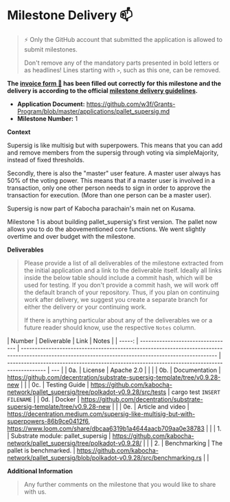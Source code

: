 # Milestone Delivery :mailbox:

> ⚡ Only the GitHub account that submitted the application is allowed to submit milestones.
>
> Don't remove any of the mandatory parts presented in bold letters or as headlines! Lines starting with `>`, such as this one, can be removed.

**The [invoice form :pencil:](https://docs.google.com/forms/d/e/1FAIpQLSfmNYaoCgrxyhzgoKQ0ynQvnNRoTmgApz9NrMp-hd8mhIiO0A/viewform) has been filled out correctly for this milestone and the delivery is according to the official [milestone delivery guidelines](https://github.com/w3f/Grants-Program/blob/master/docs/milestone-deliverables-guidelines.md).**

- **Application Document:** https://github.com/w3f/Grants-Program/blob/master/applications/pallet_supersig.md
- **Milestone Number:** 1

**Context**

Supersig is like multisig but with superpowers. This means that you can add and remove members from the supersig through voting via simpleMajority, instead of fixed thresholds.

Secondly, there is also the "master" user feature. A master user always has 50% of the voting power. This means that if a master user is involved in a transaction, only one other person needs to sign in order to approve the transaction for execution. (More than one person can be a master user).

Supersig is now part of Kabocha parachain's main net on Kusama.

Milestone 1 is about building pallet_supersig's first version. The pallet now allows you to do the abovementioned core functions. We went slightly overtime and over budget with the milestone.

**Deliverables**

> Please provide a list of all deliverables of the milestone extracted from the initial application and a link to the deliverable itself. Ideally all links inside the below table should include a commit hash, which will be used for testing. If you don't provide a commit hash, we will work off the default branch of your repository. Thus, if you plan on continuing work after delivery, we suggest you create a separate branch for either the delivery or your continuing work.
>
> If there is anything particular about any of the deliverables we or a future reader should know, use the respective `Notes` column.

| Number | Deliverable                       | Link                                                                                                                                                  | Notes                                                                                        |
| -----: | --------------------------------- | ----------------------------------------------------------------------------------------------------------------------------------------------------- | -------------------------------------------------------------------------------------------- | --- |
|    0a. | License                           | Apache 2.0                                                                                                                                            |                                                                                              |     |
|    0b. | Documentation                     | https://github.com/decentration/substrate-supersig-template/tree/v0.9.28-new                                                                          |                                                                                              |
|    0c. | Testing Guide                     | https://github.com/kabocha-network/pallet_supersig/tree/polkadot-v0.9.28/src/tests                                                                    | cargo test `INSERT FILENAME`                                                                 |
|    0d. | Docker                            | https://github.com/decentration/substrate-supersig-template/tree/v0.9.28-new                                                                          |                                                                                              |
|    0e. | Article and video                 | https://decentration.medium.com/supersig-like-multisig-but-with-superpowers-86b9ce0412f6, https://www.loom.com/share/dbcaa6319b1a4644aacb709aa0e38783 |                                                                                              |
|     1. | Substrate module: pallet_supersig | https://github.com/kabocha-network/pallet_supersig/tree/polkadot-v0.9.28/                                                                             |                                                                                              |
|     2. | Benchmarking                      | The pallet is benchmarked.                                                                                                                            | https://github.com/kabocha-network/pallet_supersig/blob/polkadot-v0.9.28/src/benchmarking.rs |     |

**Additional Information**

> Any further comments on the milestone that you would like to share with us.
